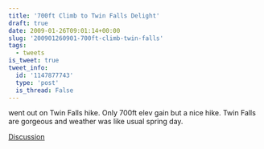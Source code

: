 ```yaml
---
title: '700ft Climb to Twin Falls Delight'
draft: true
date: 2009-01-26T09:01:14+00:00
slug: '200901260901-700ft-climb-twin-falls'
tags:
  - tweets
is_tweet: true
tweet_info:
  id: '1147877743'
  type: 'post'
  is_thread: False
---
```




went out on Twin Falls hike. Only 700ft elev gain but a nice hike. Twin Falls are gorgeous and weather was like usual spring day.

[Discussion](https://x.com/sytelus/status/1147877743)
